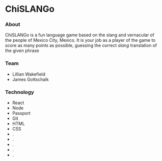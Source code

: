 <h1>ChiSLANGo</h1>

<h3>About</h3>
<p>ChiSLANGo is a fun language game based on the slang and vernacular of the people of Mexico City, Mexico. It is your job as a player of the game to score as many points as possible, guessing the correct <i>slang</i> translation of the given phrase</p>

<h3>Team</h3>
<ul>
    <li>Lillian Wakefield</li>
    <li>James Gottschalk</li>
</ul>

<h3>Technology</h3>
<ul>
    <li>React</li>
    <li>Node</li>
    <li>Passport</li>
    <li>Git</li>
    <li>HTML</li>
    <li>CSS</li>
    <li>.</li>
    <li>.</li>
    <li>.</li>
    <li>.</li>
    <li>.</li>
</ul>